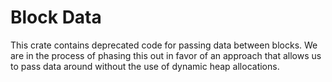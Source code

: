 # Block Data

This crate contains deprecated code for passing data between blocks. We are in the process of phasing this out in favor of an approach that allows us to pass data around without the use of dynamic heap allocations.
